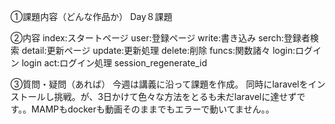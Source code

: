 ①課題内容（どんな作品か）
Day８課題

②内容
index:スタートページ
user:登録ページ
write:書き込み
serch:登録者検索
detail:更新ページ
update:更新処理
delete:削除
funcs:関数諸々
login:ログイン
login act:ログイン処理
session_regenerate_id

③質問・疑問（あれば）
今週は講義に沿って課題を作成。
同時にlaravelをインストールし挑戦。が、3日かけて色々な方法をとるも未だlaravelに達せずです。。MAMPもdockerも動画そのままでもエラーで動いてません。。